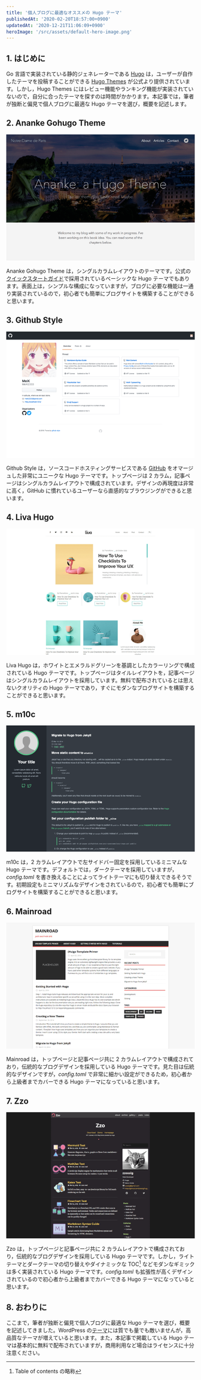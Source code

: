 ```yaml
---
title: '個人ブログに最適なオススメの Hugo テーマ'
publishedAt: '2020-02-20T18:57:00+0900'
updatedAt: '2020-12-21T11:06:09+0900'
heroImage: '/src/assets/default-hero-image.png'
---
```


## 1. はじめに

Go 言語で実装されている静的ジェネレーターである [Hugo](https://gohugo.io/) は，ユーザーが自作したテーマを投稿することができる [
Hugo Themes](https://themes.gohugo.io/) が公式より提供されています。しかし，Hugo Themes にはレビュー機能やランキング機能が実装されていないので，自分に合ったテーマを探すのは時間がかかります。本記事では，筆者が独断と偏見で個人ブログに最適な Hugo テーマを選び，概要を記述します。

## 2. Ananke Gohugo Theme

[![Ananke Gohugo Theme](dc7f600aa7827d786c7e3175b83588f8.png)](https://themes.gohugo.io/gohugo-theme-ananke/)

Ananke Gohugo Theme は，シングルカラムレイアウトのテーマです。公式の[クイックスタートガイド](https://gohugo.io/getting-started/quick-start/)で採用されているベーシックな Hugo テーマでもあります。表面上は，シンプルな構成になっていますが，ブログに必要な機能は一通り実装されているので，初心者でも簡単にブログサイトを構築することができると思います。

## 3. Github Style

[![Github Style](6aae26a37352e1e25b39c6ed9eb4800b.png)](https://themes.gohugo.io/github-style/)

Github Style は，ソースコードホスティングサービスである [GitHub](https://github.com/) をオマージュした非常にユニークな Hugo テーマです。トップページは 2 カラム，記事ページはシングルカラムレイアウトで構成されています。デザインの再現度は非常に高く，GitHub に慣れているユーザーなら直感的なブラウジングができると思います。

## 4. Liva Hugo

[![Liva Hugo](531fe84703d7b79e0b126966531eb937.png)](https://themes.gohugo.io/liva-hugo/)

Liva Hugo は，ホワイトとエメラルドグリーンを基調としたカラーリングで構成されている Hugo テーマです。トップページはタイルレイアウトを，記事ページはシングルカラムレイアウトを採用しています。無料で配布されているとは思えないクオリティの Hugo テーマであり，すぐにモダンなブログサイトを構築することができると思います。

## 5. m10c

[![m10c](ec8116248fc4a9bd595f7338a0de35eb.png)](https://themes.gohugo.io/hugo-theme-m10c/)

m10c は，2 カラムレイアウトで左サイドバー固定を採用しているミニマムな Hugo テーマです。デフォルトでは，ダークテーマを採用していますが，_config.toml_ を書き換えることによってライトテーマにも切り替えできるそうです。初期設定もミニマリズムなデザインをされているので，初心者でも簡単にブログサイトを構築することができると思います。

## 6. Mainroad

[![Mainroad](fae0dd41fec8a114e56512bfaa7ec192.png)](https://themes.gohugo.io/mainroad/)

Mainroad は，トップページと記事ページ共に 2 カラムレイアウトで構成されており，伝統的なブログデザインを採用している Hugo テーマです。見た目は伝統的なデザインですが，_config.toml_ で非常に細かい設定ができるため，初心者から上級者までカバーできる Hugo テーマになっていると思います。

## 7. Zzo

[![Zzo](2cc91842639b596c3d878aacd10e7dac.png)](https://themes.gohugo.io/hugo-theme-zzo/)

Zzo は，トップページと記事ページ共に 2 カラムレイアウトで構成されており，伝統的なブログデザインを採用している Hugo テーマです。しかし，ライトテーマとダークテーマの切り替えやダイナミックな TOC[^1] などモダンなギミックは多く実装されている Hugo テーマです。_config.toml_ も拡張性が高くデザインされているので初心者から上級者までカバーできる Hugo テーマになっていると思います。

[^1]: Table of contents の略称

## 8. おわりに

ここまで，筆者が独断と偏見で個人ブログに最適な Hugo テーマを選び，概要を記述してきました。WordPress の[テーマ](https://ja.wordpress.org/themes/browse/popular/)には質でも量でも敵いませんが，高品質なテーマが増えていると思います。また，本記事で掲載している Hugo テーマは基本的に無料で配布されていますが，商用利用など場合はライセンスに十分注意ください。

